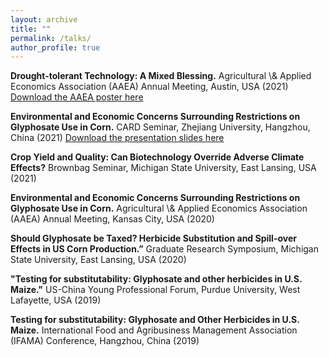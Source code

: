 ```yaml
---
layout: archive
title: ""
permalink: /talks/
author_profile: true
---
```



**Drought-tolerant Technology: A Mixed Blessing.** Agricultural \\& Applied Economics Association (AAEA) Annual Meeting, Austin, USA (2021)
[Download the AAEA poster here](http://ziweiye.github.io/files/full_v2.pdf)

**Environmental and Economic Concerns Surrounding Restrictions on Glyphosate Use in Corn.** CARD Seminar, Zhejiang University, Hangzhou, China (2021)
[Download the presentation slides here](http://ziweiye.github.io/files/slides.pdf)

**Crop Yield and Quality: Can Biotechnology Override Adverse Climate Effects?** Brownbag Seminar, Michigan State University, East Lansing, USA (2021)

**Environmental and Economic Concerns Surrounding Restrictions on Glyphosate Use in Corn.** Agricultural \\& Applied Economics Association (AAEA) Annual Meeting, Kansas City, USA (2020)

**Should Glyphosate be Taxed? Herbicide Substitution and Spill-over Effects in US Corn Production.”** Graduate Research Symposium, Michigan State University, East Lansing, USA (2020)

**"Testing for substitutability: Glyphosate and other herbicides in U.S. Maize."** US-China Young Professional Forum, Purdue University, West Lafayette, USA (2019)

**Testing for substitutability: Glyphosate and Other Herbicides in U.S. Maize.** International Food and Agribusiness Management Association (IFAMA) Conference, Hangzhou, China (2019)

